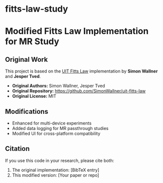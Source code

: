 # fitts-law-study
# Modified Fitts Law Implementation for MR Study

## Original Work
This project is based on the [UIT Fitts Law](https://github.com/SimonWallner/uit-fitts-law) implementation by **Simon Wallner** and **Jesper Tved**.

- **Original Authors:** Simon Wallner, Jesper Tved  
- **Original Repository:** https://github.com/SimonWallner/uit-fitts-law
- **Original License:** MIT

## Modifications
- Enhanced for multi-device experiments
- Added data logging for MR passthrough studies
- Modified UI for cross-platform compatibility

## Citation
If you use this code in your research, please cite both:
1. The original implementation: [BibTeX entry]
2. This modified version: [Your paper or repo]
